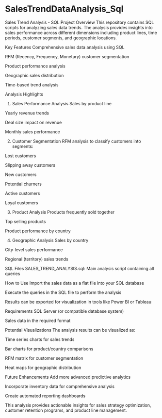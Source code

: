 # SalesTrendDataAnalysis_Sql
Sales Trend Analysis - SQL Project
Overview
This repository contains SQL scripts for analyzing sales data trends. The analysis provides insights into sales performance across different dimensions including product lines, time periods, customer segments, and geographic locations.

Key Features
Comprehensive sales data analysis using SQL

RFM (Recency, Frequency, Monetary) customer segmentation

Product performance analysis

Geographic sales distribution

Time-based trend analysis

Analysis Highlights
1. Sales Performance Analysis
Sales by product line

Yearly revenue trends

Deal size impact on revenue

Monthly sales performance

2. Customer Segmentation
RFM analysis to classify customers into segments:

Lost customers

Slipping away customers

New customers

Potential churners

Active customers

Loyal customers

3. Product Analysis
Products frequently sold together

Top selling products

Product performance by country

4. Geographic Analysis
Sales by country

City-level sales performance

Regional (territory) sales trends

SQL Files
SALES_TREND_ANALYSIS.sql: Main analysis script containing all queries

How to Use
Import the sales data as a flat file into your SQL database

Execute the queries in the SQL file to perform the analysis

Results can be exported for visualization in tools like Power BI or Tableau

Requirements
SQL Server (or compatible database system)

Sales data in the required format

Potential Visualizations
The analysis results can be visualized as:

Time series charts for sales trends

Bar charts for product/country comparisons

RFM matrix for customer segmentation

Heat maps for geographic distribution

Future Enhancements
Add more advanced predictive analytics

Incorporate inventory data for comprehensive analysis

Create automated reporting dashboards

This analysis provides actionable insights for sales strategy optimization, customer retention programs, and product line management.
